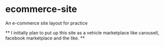 # ecommerce-site
An e-commerce site layout for practice

**
I initially plan to put up this site as a vehicle marketplace like carousell,
facebook marketplace and the like.
**
